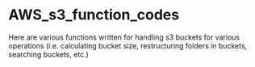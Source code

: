 # AWS_s3_function_codes

Here are various functions written for handling s3 buckets for various operations (i.e. calculating bucket size, restructuring folders in buckets, searching buckets, etc.)

